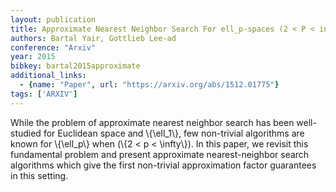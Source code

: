 ```yaml
---
layout: publication
title: Approximate Nearest Neighbor Search For ell_p-spaces (2 < P < infty) Via Embeddings
authors: Bartal Yair, Gottlieb Lee-ad
conference: "Arxiv"
year: 2015
bibkey: bartal2015approximate
additional_links:
  - {name: "Paper", url: "https://arxiv.org/abs/1512.01775"}
tags: ['ARXIV']
---
```

While the problem of approximate nearest neighbor search has been
well-studied for Euclidean space and \\{\ell_1\\}, few non-trivial algorithms are
known for \\{\ell_p\\} when (\\{2 < p < \infty\\}). In this paper, we revisit this
fundamental problem and present approximate nearest-neighbor search algorithms
which give the first non-trivial approximation factor guarantees in this
setting.
